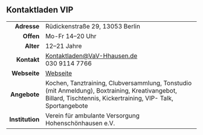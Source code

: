 ## Kontaktladen VIP

|||
-:|:-
**Adresse** |     Rüdickenstraße 29, 13053 Berlin
**Offen** |       Mo-Fr 14–20 Uhr
**Alter** |       12–21 Jahre
**Kontakt** |     [Kontaktladen@VaV-Hhausen.de](mailto:Kontaktladen@VaV-Hhausen.de)<br>030 9114 7766
**Webseite** |    <a target="_blank" href="www.vav-hhausen.de/Kontaktladen/kontaktladen-start.html">Webseite</a>
**Angebote** |    Kochen, Tanztraining, Clubversammlung, Tonstudio (mit Anmeldung), Boxtraining, Kreativangebot, Billard, Tischtennis, Kickertraining, VIP- Talk, Sportangebote                   
**Institution** | Verein für ambulante Versorgung Hohenschönhausen e.V.

<div id="gmap"></div>
<script>window.onload = showMap()</script>
